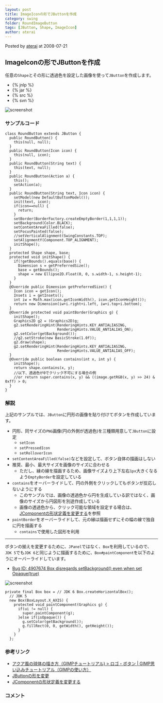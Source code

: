 ```yaml
---
layout: post
title: ImageIconの形でJButtonを作成
category: swing
folder: RoundImageButton
tags: [JButton, Shape, ImageIcon]
author: aterai
---
```


Posted by [aterai](http://terai.xrea.jp/aterai.html) at 2008-07-21

## ImageIconの形でJButtonを作成
任意の`Shape`とその形に透過色を設定した画像を使って`JButton`を作成します。

- {% jnlp %}
- {% jar %}
- {% src %}
- {% svn %}

<!-- dummy comment line for breaking list -->

![screenshot](http://lh6.ggpht.com/_9Z4BYR88imo/TQTSO4fquKI/AAAAAAAAAic/UdMAZSREN1U/s800/RoundImageButton.png)

### サンプルコード
<pre class="prettyprint"><code>class RoundButton extends JButton {
  public RoundButton() {
    this(null, null);
  }
  public RoundButton(Icon icon) {
    this(null, icon);
  }
  public RoundButton(String text) {
    this(text, null);
  }
  public RoundButton(Action a) {
    this();
    setAction(a);
  }
  public RoundButton(String text, Icon icon) {
    setModel(new DefaultButtonModel());
    init(text, icon);
    if(icon==null) {
      return;
    }
    setBorder(BorderFactory.createEmptyBorder(1,1,1,1));
    setBackground(Color.BLACK);
    setContentAreaFilled(false);
    setFocusPainted(false);
    //setVerticalAlignment(SwingConstants.TOP);
    setAlignmentY(Component.TOP_ALIGNMENT);
    initShape();
  }
  protected Shape shape, base;
  protected void initShape() {
    if(!getBounds().equals(base)) {
      Dimension s = getPreferredSize();
      base = getBounds();
      shape = new Ellipse2D.Float(0, 0, s.width-1, s.height-1);
    }
  }
  @Override public Dimension getPreferredSize() {
    Icon icon = getIcon();
    Insets i = getInsets();
    int iw = Math.max(icon.getIconWidth(), icon.getIconHeight());
    return new Dimension(iw+i.right+i.left, iw+i.top+i.bottom);
  }
  @Override protected void paintBorder(Graphics g) {
    initShape();
    Graphics2D g2 = (Graphics2D)g;
    g2.setRenderingHint(RenderingHints.KEY_ANTIALIASING,
                        RenderingHints.VALUE_ANTIALIAS_ON);
    g2.setColor(getBackground());
    //g2.setStroke(new BasicStroke(1.0f));
    g2.draw(shape);
    g2.setRenderingHint(RenderingHints.KEY_ANTIALIASING,
                        RenderingHints.VALUE_ANTIALIAS_OFF);
  }
  @Override public boolean contains(int x, int y) {
    initShape();
    return shape.contains(x, y);
    //以下、透過色が0でクリック不可にする場合の例
    //or return super.contains(x, y) &amp;&amp; ((image.getRGB(x, y) &gt;&gt; 24) &amp; 0xff) &gt; 0;
  }
}
</code></pre>

### 解説
上記のサンプルでは、`JButton`に円形の画像を貼り付けてボタンを作成しています。

- 円形、同サイズの`PNG`画像(円の外側が透過色)を三種類用意して`JButton`に設定
    - `setIcon`
    - `setPressedIcon`
    - `setRolloverIcon`
- `setContentAreaFilled(false)`などを設定して、ボタン自体の描画はしない
- 推奨、最小、最大サイズを画像のサイズに合わせる
    - ただし、縁の線を描画するため、画像サイズより上下左右`1px`大きくなるよう`EmptyBorder`を設定している
- `contains`をオーバーライドして、円の外側をクリックしてもボタンが反応しないようにする
    - このサンプルでは、画像の透過色から円を生成している訳ではなく、画像のサイズから円図形を別途作成している
    - 画像の透過色から、クリック可能な領域を設定する場合は、[JComponentの形状定義を変更する](http://terai.xrea.jp/Swing/MoveNonRectangularImage.html)を参照
- `paintBorder`をオーバーライドして、元の縁は描画せずにその幅の線で独自に円を描画する
    - `contains`で使用した図形を利用

<!-- dummy comment line for breaking list -->

- - - -
ボタンの揃えを変更するために、`JPanel`ではなく、`Box`を利用しているので、`JDK 5`でも`JDK 6`と同じように描画するために、`Box#paintComponent`を以下のようにオーバーライドしています。
- [Bug ID: 4907674 Box disregards setBackground() even when set Opaque(true)](http://bugs.sun.com/bugdatabase/view_bug.do?bug_id=4907674)

<!-- dummy comment line for breaking list -->

![screenshot](http://lh3.ggpht.com/_9Z4BYR88imo/TQTSRb592NI/AAAAAAAAAig/4HrfRUSkPxc/s800/RoundImageButton1.png)

<pre class="prettyprint"><code>private final Box box = // JDK 6 Box.createHorizontalBox();
  // JDK 5
  new Box(BoxLayout.X_AXIS) {
    protected void paintComponent(Graphics g) {
      if(ui != null) {
        super.paintComponent(g);
      }else if(isOpaque()) {
        g.setColor(getBackground());
        g.fillRect(0, 0, getWidth(), getHeight());
      }
    }
  };
</code></pre>

### 参考リンク
- [アクア風の球体の描き方（GIMPチュートリアル) > ロゴ・ボタン | GIMP思い込みチュートリアル（GIMPの使い方）](http://gimp.blog.shinobi.jp/Entry/18/)
- [JButtonの形を変更](http://terai.xrea.jp/Swing/RoundButton.html)
- [JComponentの形状定義を変更する](http://terai.xrea.jp/Swing/MoveNonRectangularImage.html)

<!-- dummy comment line for breaking list -->

### コメント
